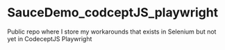 # SauceDemo_codceptJS_playwright
Public repo where I store my workarounds that exists in Selenium but not yet in CodeceptJS Playwright
